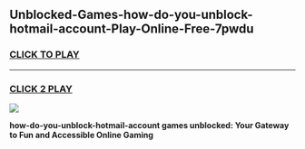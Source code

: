 
## Unblocked-Games-how-do-you-unblock-hotmail-account-Play-Online-Free-7pwdu
<h3>
<a href="https://premium76.site?title=how-do-you-unblock-hotmail-account&ref=26A">CLICK TO PLAY</a></h3>
<hr>

<h3>
<a href="https://premium76.site?title=how-do-you-unblock-hotmail-account&ref=26A">CLICK 2 PLAY</a>
  
</h3>

<a href="https://premium76.site?title=how-do-you-unblock-hotmail-account&ref=26A"><img src="https://clearcache.store/games.png"></a>


**how-do-you-unblock-hotmail-account games unblocked: Your Gateway to Fun and Accessible Online Gaming**
